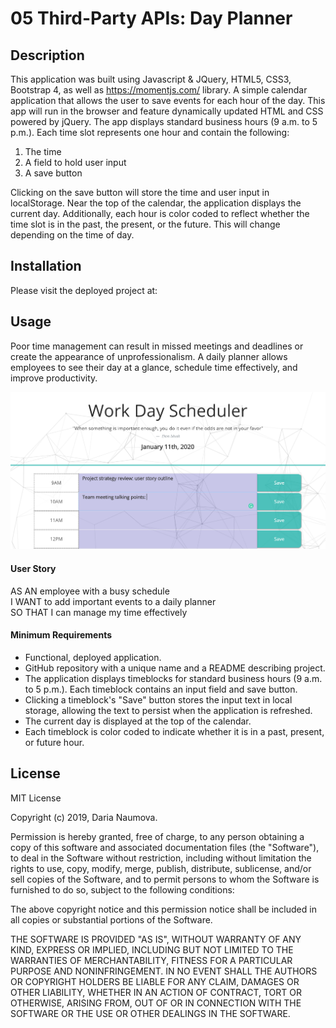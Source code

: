 # 05 Third-Party APIs: Day Planner

## Description

This application was built using Javascript & JQuery, HTML5, CSS3, Bootstrap 4, as well as  https://momentjs.com/ library. A simple calendar application that allows the user to save events for each hour of the day. This app will run in the browser and feature dynamically updated HTML and CSS powered by jQuery.
The app displays standard business hours (9 a.m. to 5 p.m.). Each time slot represents one hour and contain the following:
1. The time
2. A field to hold user input
3. A save button

Clicking on the save button will store the time and user input in localStorage.
Near the top of the calendar, the application displays the current day. Additionally, each hour is color coded to reflect whether the time slot is in the past, the present, or the future. This will change depending on the time of day.

## Installation

Please visit the deployed project at:


## Usage

Poor time management can result in missed meetings and deadlines or create the appearance of unprofessionalism. A daily planner allows employees to see their day at a glance, schedule time effectively, and improve productivity.

![day-planner](/assets/Annotation.jpg)

#### User Story

AS AN employee with a busy schedule  
I WANT to add important events to a daily planner  
SO THAT I can manage my time effectively

#### Minimum Requirements

- Functional, deployed application.
- GitHub repository with a unique name and a README describing project.
- The application displays timeblocks for standard business hours (9 a.m. to 5 p.m.).
Each timeblock contains an input field and save button.
- Clicking a timeblock's "Save" button stores the input text in local storage, allowing the text to persist when the application is refreshed.
- The current day is displayed at the top of the calendar.
- Each timeblock is color coded to indicate whether it is in a past, present, or future hour.

## License

MIT License

Copyright (c) 2019, Daria Naumova.

Permission is hereby granted, free of charge, to any person obtaining a copy
of this software and associated documentation files (the "Software"), to deal
in the Software without restriction, including without limitation the rights
to use, copy, modify, merge, publish, distribute, sublicense, and/or sell
copies of the Software, and to permit persons to whom the Software is
furnished to do so, subject to the following conditions:

The above copyright notice and this permission notice shall be included in all
copies or substantial portions of the Software.

THE SOFTWARE IS PROVIDED "AS IS", WITHOUT WARRANTY OF ANY KIND, EXPRESS OR
IMPLIED, INCLUDING BUT NOT LIMITED TO THE WARRANTIES OF MERCHANTABILITY,
FITNESS FOR A PARTICULAR PURPOSE AND NONINFRINGEMENT. IN NO EVENT SHALL THE
AUTHORS OR COPYRIGHT HOLDERS BE LIABLE FOR ANY CLAIM, DAMAGES OR OTHER
LIABILITY, WHETHER IN AN ACTION OF CONTRACT, TORT OR OTHERWISE, ARISING FROM,
OUT OF OR IN CONNECTION WITH THE SOFTWARE OR THE USE OR OTHER DEALINGS IN THE
SOFTWARE.
